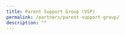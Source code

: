 ```yaml
---
title: Parent Support Group (VSP)
permalink: /partners/parent-support-group/
description: ""
---
```

